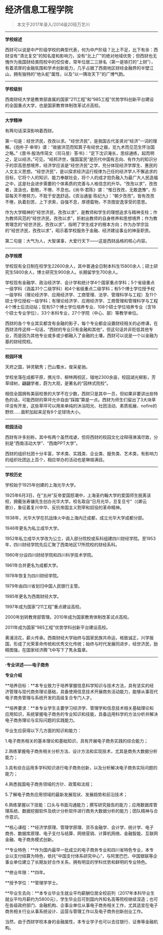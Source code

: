 
# 经济信息工程学院  

> 本文于2017年录入/2014级20班万艺川  

****

**学校综述**

西财可以说是中产阶级学校的典型代表，何为中产阶级？比上不足，比下有余：西财没有“清北复交”的知名度和影响力，没有“北上广”的绝对地域优势；但西财也无愧作为我国财经类院校中的佼佼者，常年位居二三排名（第一是铁打的“上财”），有着浓厚的金融氛围和学术创新能力，几乎占据了西南地区财经金融界的半壁江山，拥有独特的“地头蛇”属性，以及“以一隅攻天下”的广博气韵。

****

**学校级别**

西南财经大学是教育部直属的国家“211工程”和“985工程”优势学科创新平台建设的全国重点大学，也是国家教育体制改革试点高校。

****

**大学精神**

有两句话深深影响着西财。

第一句是：经世济民，孜孜以求。"经世济民”，是我国古代圣贤对“经济”一词的理解。《抱朴子·审举》谓：“故披洪范而知箕子有经世之器，览九术而见范生怀治国之略。”《晋书·殷浩传简文（司马昱）答书》：“足下沈识淹长，思综通练，起而明之，足以经济。”可见，“经邦济世，强国富民”是历代中国有志向、有作为的知识分子的崇高思想境界，经济学应该是“经世济民”之学，充分体现经济学厚生、惠民的人文主义思想。“经世济民”，是以探求经济运行规律为己任的经济学人不懈追求的目标，它将个人的知识、能力奉献社会，将个人的成才抱负融入为最广大人民造福之中，这是社会进步需要的个体素质的完善与人格信念的升华。“孜孜以求”，孜孜者，汲汲也，勤勉，不倦、不息也。《尚书·君陈》谓：“惟日孜孜，无敢逸豫”，形容每天不倦努力，不耽于安逸舒适。《资治通鉴·陈纪九》：“朝夕孜孜”。皆有孜孜不倦，执着刻苦，上下求索，自强不息，厚德载物，不贪图安逸享受的意思。

作为大学精神的“经世济民，孜孜以求”，是教师和学生的理想追求与精神支柱；作为教师风范的“经世济民，孜孜以求”，折射出教师的自身修养和思想境界；作为教育理念的“经世济民，孜孜以求”，指明了学生成才的根本方向；作为办学宗旨的“经世济民，孜孜以求”，昭示着学校服务于金融、经济建设事业的神圣职责。

第二句是：大气为人，大智谋事，大爱行天下——这是西财品格的核心内容。

****

**办学规模**

学校现有全日制在校学生22600余人，其中普通全日制本科生15800余人；硕士研究生5800余人，博士研究生900余人。长期留学生700余人。

学校现有金融学、政治经济学、会计学和统计学4个国家重点学科；5个省级重点一级学科（涵盖31个二级学科）和4个省级重点二级学科；有5个博士学位授予权一级学科（理论经济学、应用经济学、工商管理、法学、管理科学与工程）及11个硕士学位授权一级学科；有理论经济学、应用经济学、工商管理和管理科学与工程4个博士后流动站；现有57个博士学位培养专业、108个硕士学位培养专业（含18个硕士专业学位），33个本科专业，27个学院（中心、部）等教学单位。

西财的各个专业其实都含有金融的影子，每个专业都会设置财经相关的必修课，在西财流传这样一句话，“西财的专业只有金融和其他”，但这句话并非贬低其他专业，而是因为其他专业或多或少都融入了金融的土壤，西财可以说是一个以金融为基的财经院校。

****

**校园环境**

天府之国，钟灵毓秀；巴山蜀水，俊采星驰。

学校坐落在成都平原，携光华、柳林两校区，辖地2300余亩，校园湖光柳影，芳草绿树，翩翩学者，蔚为大观，是著名的“园林式院校”。

相信全国拥有美丽校景的大学不在少数，西财只是其中一员，但如果非要讲出些特色的话，可能西财的草坪允许自由“踩踏”算是一点。西财为师生们留出了3大块草坪没有开发，这些草坪可以用来单纯的沐浴阳光、社团活动、素质拓展、nofire的野炊……面积加起来足有6个足球场大小。

****

**校园活动**

西财有许多别称，其中有两个虽然戏谑，但将西财的校园文化诠释得淋漓尽致，分别是“西南活动大学”、“西南PPT大学”。

西财的组织社团十分丰富，学术类、实践类、企业类、服务类、艺术类，有影响力的组织社团达上百个，相应举办的活动也是琳琅满目。

****

**学校历史**

学校始于1925年创建的上海光华大学。

1925年6月3日，在“五卅”反帝爱国怒潮中，上海圣约翰大学的爱国师生脱离该校，拥戴张寿镛先生创办光华大学。校名取自“日月光华，旦复旦兮”（《卿云歌》），象征着复兴中华、反抗帝国主义割宰和奴役的革命精神。

1938年，光华大学在抗战烽火中由上海内迁成都，成立光华大学成都分部。

1946年更名为私立成华大学。

1952年私立成华大学改为公立，调入部分院校或系科组建四川财经学院。至1953年，四川财经学院先后汇聚了西南地区17所院校的财经系科。

1960年分设四川财经学院和四川科学技术学院。

1961年合并更名为成都大学。

1978年恢复为四川财经学院。

1979年由四川省划归中国人民银行主管。

1985年更名为西南财经大学。

1997年成为国家“211工程”重点建设高校。

2000年划转教育部管理。2010年成为国家教育体制改革试点高校。

2011年成为国家“985工程”优势学科创新平台建设高校。

黄浦浣花，薪火传承。西南财经大学始终与国家民族共命运，格致诚正，兴学报国，形成了光荣革命传统和优秀文化传统；始终与时代发展同进步，经世济民，励精图强，在国家经济腾飞中写下了隽永篇章。

****

**·专业详述——电子商务**

**专业介绍**

**培养目标：**本专业致力于培养掌握信息科学知识与技术方法，具有坚实的经济管理与现代商务理论基础，具备使用信息技术开展商务活动能力，能够从事现代电子商务管理与系统开发的高级复合专门人才。

**培养要求：**本专业学生主要学习经济学、管理学和信息技术相关基础理论和应用知识，系统掌握电子商务的专业知识和技能，具备运用科学的方法分析并解决电子商务理论与实际问题的实践能力。

毕业生应获得以下几方面的知识和能力：

1.电子商务相关的基本理论和基础知识，具有开展电子商务实践的综合能力；

2.熟练掌握电子商务相关分析方法、设计方法和实现技术，尤其是商务大数据分析能力；

3.具有综合运用多学科知识进行电子商务创新，以及分析解决电子商务实际问题的能力；

4.熟悉我国电子商务领域的方针、政策和法规；

5.了解电子商务应用领域的最新发展现状、发展趋势和前沿技术；

6.熟练掌握以下技能：口头与书面沟通能力；撰写研究报告的能力；应用数据库管理系统、数据挖掘软件及统计分析软件进行商务大数据分析的能力；团队精神与合作意识。

**核心课程：**经济学原理、管理学原理、货币金融学、会计学、统计学、电子商务、数据库原理、电子支付与结算、网络营销、计算机网络、金融智能、互联网金融、电子商务模式创新。

**专业特色：**作为国内最早一批成立的电子商务专业和四川省特色专业，本专业以支付结算为特色，依托“中国支付体系研究中心”，与阿里巴巴、中国银联等企事业单位建立了长期友好合作关系，拥有明显的学科优势和鲜明的专业特色。

**修业年限：**四年。

**授予学位：**管理学学士。

**毕业生去向：**本专业毕业生就业平均薪酬位居全校前列（2017年本科毕业生就业平均月薪约为5800元），学生毕业后可到国内外知名高等院校继续深造；也可在各级政府部门、金融机构、企事业单位从事电子商务相关工作，尤其适宜在电子商务相关行业从事系统设计、运营与管理工作以及电子商务创新创业工作。

当然，由于西财学校本身的金融属性，本专业学子也可以去往银行、证券等金融机构。


